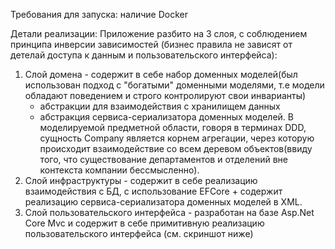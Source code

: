 Требования для запуска: 
наличие Docker

Детали реализации:
Приложение разбито на 3 слоя, с соблюдением принципа инверсии зависимостей (бизнес правила не зависят от детелай доступа к данным и пользовательского интерфейса): 
1) Слой домена - содержит в себе набор доменных моделей(был использован подход с "богатыми" доменными моделями, т.е модели обладают поведением и строго контролируют свои инварианты)
    + абстракции для взаимодействия с хранилищем данных
    + абстракция сервиса-сериализатора доменных моделей. 
   В моделируемой предметной области, говоря в терминах DDD, сущность Company является корнем агрегации, через которую происходит взаимодействие со всем деревом объектов(ввиду того, что существование департаментов и отделений вне контекста компании бессмысленно).
2) Слой инфраструктуры - содержит в себе реализацию взаимодействия с БД, с использование EFCore + содержит реализацию сервиса-сериализатора доменных моделей в XML.
3) Слой пользовательского интерфейса - разработан на базе Asp.Net Сore Mvc и содержит в себе примитивную реализацию пользовательского интерфейса (см. скриншот ниже)

